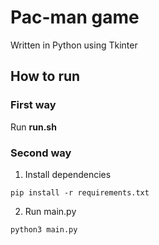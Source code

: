 # Pac-man game
Written in Python using Tkinter

## How to run
### First way
Run **run.sh**

### Second way
1. Install dependencies 
```shell
pip install -r requirements.txt
```

2. Run main.py
```shell
python3 main.py
```

